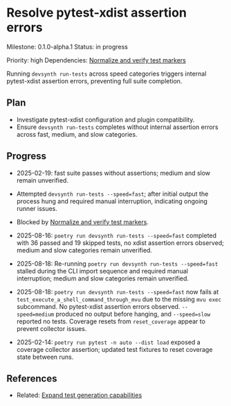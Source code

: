 # Resolve pytest-xdist assertion errors
Milestone: 0.1.0-alpha.1
Status: in progress

Priority: high
Dependencies: [Normalize and verify test markers](Normalize-and-verify-test-markers.md)


Running `devsynth run-tests` across speed categories triggers internal pytest-xdist assertion errors, preventing full suite completion.

## Plan

- Investigate pytest-xdist configuration and plugin compatibility.
- Ensure `devsynth run-tests` completes without internal assertion errors across fast, medium, and slow categories.



## Progress
- 2025-02-19: fast suite passes without assertions; medium and slow remain unverified.

- Attempted `devsynth run-tests --speed=fast`; after initial output the process hung and required manual interruption, indicating ongoing runner issues.
- Blocked by [Normalize and verify test markers](Normalize-and-verify-test-markers.md).
- 2025-08-16: `poetry run devsynth run-tests --speed=fast` completed with 36 passed and 19 skipped tests, no xdist assertion errors observed; medium and slow categories remain unverified.
- 2025-08-18: Re-running `poetry run devsynth run-tests --speed=fast` stalled during the CLI import sequence and required manual interruption; medium and slow categories remain unverified.
- 2025-08-18: `poetry run devsynth run-tests --speed=fast` now fails at `test_execute_a_shell_command_through_mvu` due to the missing `mvu exec` subcommand. No pytest-xdist assertion errors observed. `--speed=medium` produced no output before hanging, and `--speed=slow` reported no tests. Coverage resets from `reset_coverage` appear to prevent collector issues.
- 2025-02-14: `poetry run pytest -n auto --dist load` exposed a coverage collector assertion; updated test fixtures to reset coverage state between runs.

## References

- Related: [Expand test generation capabilities](Expand-test-generation-capabilities.md)
